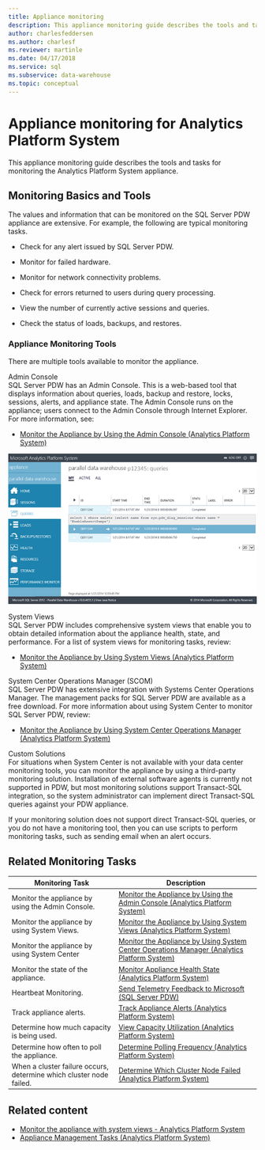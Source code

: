 ```yaml
---
title: Appliance monitoring
description: This appliance monitoring guide describes the tools and tasks for monitoring the Analytics Platform System appliance.
author: charlesfeddersen
ms.author: charlesf
ms.reviewer: martinle
ms.date: 04/17/2018
ms.service: sql
ms.subservice: data-warehouse
ms.topic: conceptual
---
```


# Appliance monitoring for Analytics Platform System
This appliance monitoring guide describes the tools and tasks for monitoring the Analytics Platform System appliance.  
  
## <a name="Basics"></a>Monitoring Basics and Tools  
The values and information that can be monitored on the SQL Server PDW appliance are extensive. For example, the following are typical monitoring tasks.  
  
-   Check for any alert issued by SQL Server PDW.  
  
-   Monitor for failed hardware.  
  
-   Monitor for network connectivity problems.  
  
-   Check for errors returned to users during query processing.  
  
-   View the number of currently active sessions and queries.  
  
-   Check the status of loads, backups, and restores.  
  
### Appliance Monitoring Tools  
There are multiple tools available to monitor the appliance.  
  
Admin Console  
SQL Server PDW has an Admin Console. This is a web-based tool that displays information about queries, loads, backup and restore, locks, sessions, alerts, and appliance state. The Admin Console runs on the appliance; users connect to the Admin Console through Internet Explorer. For more information, see:  
  
-   [Monitor the Appliance by Using the Admin Console &#40;Analytics Platform System&#41;](monitor-the-appliance-by-using-the-admin-console.md)  
  
![PDW Admin Console Alerts](./media/appliance-monitoring/SQL_Server_PDW_AdminConsol_Queries.png "SQL_Server_PDW_AdminConsol_Queries")  
  
System Views  
SQL Server PDW includes comprehensive system views that enable you to obtain detailed information about the appliance health, state, and performance. For a list of system views for monitoring tasks, review:  
  
-   [Monitor the Appliance by Using System Views &#40;Analytics Platform System&#41;](monitor-the-appliance-by-using-system-views.md)  
  
System Center Operations Manager (SCOM)  
SQL Server PDW has extensive integration with Systems Center Operations Manager. The management packs for SQL Server PDW are available as a free download. For more information about using System Center to monitor SQL Server PDW, review:  
  
-   [Monitor the Appliance by Using System Center Operations Manager &#40;Analytics Platform System&#41;](monitor-the-appliance-by-using-system-center-operations-manager.md)  
  
Custom Solutions  
For situations when System Center is not available with your data center monitoring tools, you can monitor the appliance by using a third-party monitoring solution. Installation of external software agents is currently not supported in PDW, but most monitoring solutions support Transact-SQL integration, so the system administrator can implement direct Transact-SQL queries against your PDW appliance.  
  
If your monitoring solution does not support direct Transact-SQL queries, or you do not have a monitoring tool, then you can use scripts to perform monitoring tasks, such as sending email when an alert occurs.  

<!-- The TechNet wiki contains a scripted monitoring solution example.  
  
-   [PowerShell Monitoring Example for SQL Server PDW](https://go.microsoft.com/fwlink/?LinkId=248020)  -->
   
## <a name="Tasks"></a>Related Monitoring Tasks  
  
|Monitoring Task|Description|  
|-------------------|---------------|  
|Monitor the appliance by using the Admin Console.|[Monitor the Appliance by Using the Admin Console &#40;Analytics Platform System&#41;](monitor-the-appliance-by-using-the-admin-console.md)|  
|Monitor the appliance by using System Views.|[Monitor the Appliance by Using System Views &#40;Analytics Platform System&#41;](monitor-the-appliance-by-using-system-views.md)|  
|Monitor the appliance by using System Center|[Monitor the Appliance by Using System Center Operations Manager &#40;Analytics Platform System&#41;](monitor-the-appliance-by-using-system-center-operations-manager.md)|  
|Monitor the state of the appliance.|[Monitor Appliance Health State &#40;Analytics Platform System&#41;](monitor-appliance-health-state.md)|  
|Heartbeat Monitoring.|[Send Telemetry Feedback to Microsoft &#40;SQL Server PDW&#41;](send-telemetry-feedback-to-microsoft-sql-server-pdw.md)|  
|Track appliance alerts.|[Track Appliance Alerts &#40;Analytics Platform System&#41;](track-appliance-alerts.md)|  
|Determine how much capacity is being used.|[View Capacity Utilization &#40;Analytics Platform System&#41;](view-capacity-utilization.md)|  
|Determine how often to poll the appliance.|[Determine Polling Frequency &#40;Analytics Platform System&#41;](determine-polling-frequency.md)|  
|When a cluster failure occurs, determine which cluster node failed.|[Determine Which Cluster Node Failed &#40;Analytics Platform System&#41;](determine-which-cluster-node-failed.md)|  


<!-- MISSING LINKS |Monitor loads.|[Monitor Loads &#40;SQL Server PDW&#41;](../sqlpdw/monitor-loads-sql-server-pdw.md)|  -->  
<!-- MISSING LINKS |Monitor backups and restores.|[Monitor Backups and Restores &#40;SQL Server PDW&#41;](../sqlpdw/monitor-backups-and-restores-sql-server-pdw.md)|  -->  
<!-- MISSING LINKS |Monitor the active queries.|[Monitoring Active Queries &#40;SQL Server PDW&#41;](../sqlpdw/monitoring-active-queries-sql-server-pdw.md)|  -->  
  
## Related content

- [Monitor the appliance with system views - Analytics Platform System](monitor-the-appliance-by-using-system-views.md)
- [Appliance Management Tasks &#40;Analytics Platform System&#41;](appliance-management-tasks.md)